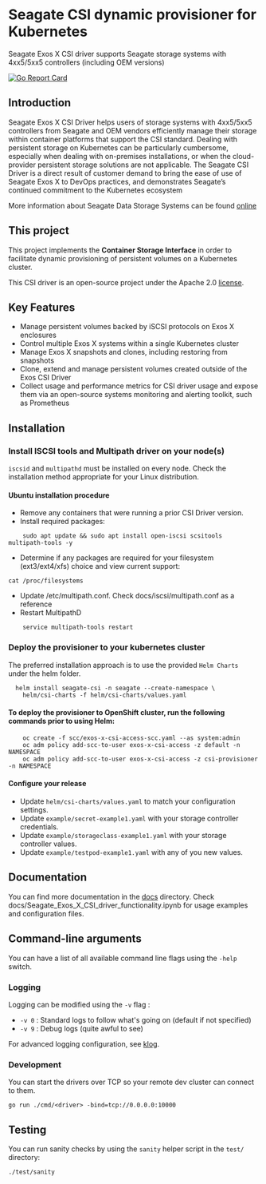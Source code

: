 # Seagate CSI dynamic provisioner for Kubernetes

Seagate Exos X CSI driver supports Seagate storage systems with 4xx5/5xx5 controllers (including OEM versions)

[![Go Report Card](https://goreportcard.com/badge/github.com/Seagate/seagate-exos-x-csi)](https://goreportcard.com/report/github.com/Seagate/seagate-exos-x-csi)

## Introduction

Seagate Exos X CSI Driver helps users of storage systems with 4xx5/5xx5 controllers from Seagate and OEM vendors efficiently manage their storage within container platforms that support the CSI standard.
Dealing with persistent storage on Kubernetes can be particularly cumbersome, especially when dealing with on-premises installations, or when the cloud-provider persistent storage solutions are not applicable.
The Seagate CSI Driver is a direct result of customer demand to bring the ease of use of Seagate Exos X to DevOps practices, and demonstrates Seagate’s continued commitment to the Kubernetes ecosystem

More information about Seagate Data Storage Systems can be found [online](https://www.seagate.com/products/storage/data-storage-systems/)

## This project

This project implements the **Container Storage Interface** in order to facilitate dynamic provisioning of persistent volumes on a Kubernetes cluster.

This CSI driver is an open-source project under the Apache 2.0 [license](./LICENSE).

## Key Features
- Manage persistent volumes backed by iSCSI protocols on Exos X enclosures
- Control multiple Exos X systems within a single Kubernetes cluster
- Manage Exos X snapshots and clones, including restoring from snapshots
- Clone, extend and manage persistent volumes created outside of the Exos CSI Driver
- Collect usage and performance metrics for CSI driver usage and expose them via an open-source systems monitoring and alerting toolkit, such as Prometheus

## Installation

### Install ISCSI tools and Multipath driver on your node(s)

`iscsid` and `multipathd` must be installed on every node. Check the installation method appropriate for your Linux distribution.
#### Ubuntu installation procedure
- Remove any containers that were running a prior CSI Driver version.
- Install required packages:
```
    sudo apt update && sudo apt install open-iscsi scsitools multipath-tools -y
```
- Determine if any packages are required for your filesystem (ext3/ext4/xfs) choice and view current support:
```
cat /proc/filesystems
```
- Update /etc/multipath.conf. Check docs/iscsi/multipath.conf as a reference
- Restart MultipathD
```
    service multipath-tools restart
```

### Deploy the provisioner to your kubernetes cluster

The preferred installation approach is to use the provided `Helm Charts` under the helm folder.
```
  helm install seagate-csi -n seagate --create-namespace \
    helm/csi-charts -f helm/csi-charts/values.yaml
```

#### To deploy the provisioner to OpenShift cluster, run the following commands prior to using Helm:
```
    oc create -f scc/exos-x-csi-access-scc.yaml --as system:admin
    oc adm policy add-scc-to-user exos-x-csi-access -z default -n NAMESPACE
    oc adm policy add-scc-to-user exos-x-csi-access -z csi-provisioner -n NAMESPACE
```

#### Configure your release

- Update `helm/csi-charts/values.yaml` to match your configuration settings.
- Update `example/secret-example1.yaml` with your storage controller credentials.
- Update `example/storageclass-example1.yaml` with your storage controller values.
- Update `example/testpod-example1.yaml` with any of you new values.


## Documentation

You can find more documentation in the [docs](./docs) directory.
Check docs/Seagate_Exos_X_CSI_driver_functionality.ipynb for usage examples and configuration files.

## Command-line arguments

You can have a list of all available command line flags using the `-help` switch.

### Logging

Logging can be modified using the `-v` flag :

- `-v 0` : Standard logs to follow what's going on (default if not specified)
- `-v 9` : Debug logs (quite awful to see)

For advanced logging configuration, see [klog](https://github.com/kubernetes/klog).

### Development

You can start the drivers over TCP so your remote dev cluster can connect to them.

```
go run ./cmd/<driver> -bind=tcp://0.0.0.0:10000
```

## Testing

You can run sanity checks by using the `sanity` helper script in the `test/` directory:

```
./test/sanity
```
